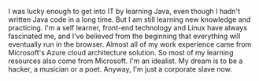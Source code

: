 I was lucky enough to get into IT by learning Java, even though I hadn't written Java code in a long time. But I am still learning new knowledge and practicing.
I'm a self learner,  front-end technology and Linux have always fascinated me, and I've believed from the beginning that everything will eventually run in the browser.
Almost all of my work experience came from Microsoft's Azure cloud architecture solution. So most of my learning resources also come from Microsoft.
I'm an idealist. My dream is to be a hacker, a musician or a poet. Anyway, I'm just a corporate slave now.
